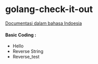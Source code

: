 # golang-check-it-out
[Documentasi dalam bahasa Indoesia](https://docs.google.com/document/d/1oma05vBARYy1LkIvdb6Zrb9pcZ0rZ8JBlLRdleqAMkU/edit?usp=sharing)
#### Basic Coding :
- Hello
- Reverse String
- Reverse_test
